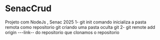 # SenacCrud
Projeto com NodeJs , Senac 2025
1- git init comando inicializa a pasta remota como repositorio git criando uma pasta oculta git
2- git remote add origin ---link-- do repositorio que clonamos o repositorio 
